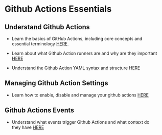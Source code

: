 # Github Actions Essentials

## Understand Github Actions

- Learn the basics of GitHub Actions, including core concepts and essential terminology [HERE](https://docs.github.com/en/actions/learn-github-actions/understanding-github-actions).

- Learn about what Github Action runners are and why are they important [HERE](https://docs.github.com/en/actions/using-github-hosted-runners/about-github-hosted-runners)

- Understand the Github Action YAML syntax and structure [HERE](https://docs.github.com/en/actions/creating-actions/metadata-syntax-for-github-actions)

## Managing Github Action Settings

- Learn how to enable, disable and manage your github actions [HERE](https://docs.github.com/en/repositories/managing-your-repositorys-settings-and-features/enabling-features-for-your-repository/managing-github-actions-settings-for-a-repository)

## Github Actions Events

- Understand what events trigger Github Actions and what context do they have [HERE](https://docs.github.com/en/actions/learn-github-actions/events-that-trigger-workflows)

